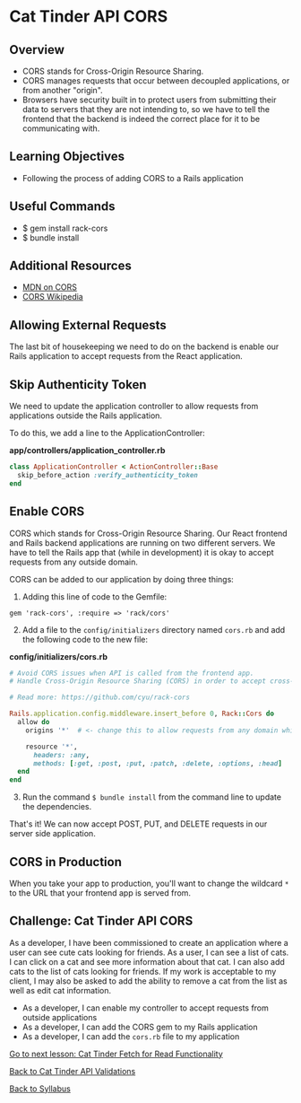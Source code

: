 # Cat Tinder API CORS

## Overview
- CORS stands for Cross-Origin Resource Sharing.
- CORS manages requests that occur between decoupled applications, or from another "origin".
- Browsers have security built in to protect users from submitting their data to servers that they are not intending to, so we have to tell the frontend that the backend is indeed the correct place for it to be communicating with.

## Learning Objectives
- Following the process of adding CORS to a Rails application

## Useful Commands
- $ gem install rack-cors
- $ bundle install

## Additional Resources
- [ MDN on CORS ](https://developer.mozilla.org/en-US/docs/Web/HTTP/Access_control_CORS)
- [ CORS Wikipedia ](https://en.wikipedia.org/wiki/Cross-origin_resource_sharing)

## Allowing External Requests
The last bit of housekeeping we need to do on the backend is enable our Rails application to accept requests from the React application.

## Skip Authenticity Token
We need to update the application controller to allow requests from applications outside the Rails application.

To do this, we add a line to the ApplicationController:

**app/controllers/application_controller.rb**
```ruby
class ApplicationController < ActionController::Base
  skip_before_action :verify_authenticity_token
end
```

## Enable CORS
CORS which stands for Cross-Origin Resource Sharing. Our React frontend and Rails backend applications are running on two different servers. We have to tell the Rails app that (while in development) it is okay to accept requests from any outside domain.

CORS can be added to our application by doing three things:

1. Adding this line of code to the Gemfile:
```
gem 'rack-cors', :require => 'rack/cors'
```

2. Add a file to the `config/initializers` directory named `cors.rb` and add the following code to the new file:

**config/initializers/cors.rb**
```ruby
# Avoid CORS issues when API is called from the frontend app.
# Handle Cross-Origin Resource Sharing (CORS) in order to accept cross-origin AJAX requests.

# Read more: https://github.com/cyu/rack-cors

Rails.application.config.middleware.insert_before 0, Rack::Cors do
  allow do
    origins '*'  # <- change this to allow requests from any domain while in development.

    resource '*',
      headers: :any,
      methods: [:get, :post, :put, :patch, :delete, :options, :head]
  end
end
```

3. Run the command `$ bundle install` from the command line to update the dependencies.

That's it!  We can now accept POST, PUT, and DELETE requests in our server side application.

## CORS in Production
When you take your app to production, you'll want to change the wildcard `*` to the URL that your frontend app is served from.

## Challenge: Cat Tinder API CORS
As a developer, I have been commissioned to create an application where a user can see cute cats looking for friends. As a user, I can see a list of cats. I can click on a cat and see more information about that cat. I can also add cats to the list of cats looking for friends. If my work is acceptable to my client, I may also be asked to add the ability to remove a cat from the list as well as edit cat information.

- As a developer, I can enable my controller to accept requests from outside applications
- As a developer, I can add the CORS gem to my Rails application
- As a developer, I can add the `cors.rb` file to my application

[ Go to next lesson: Cat Tinder Fetch for Read Functionality ](../connecting/fetch-read.md)

[ Back to Cat Tinder API Validations ](./validations.md)

[ Back to Syllabus ](../../README.md#cat-tinder-backend)
